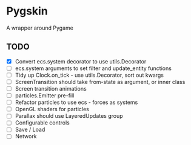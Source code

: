 # Pygskin

A wrapper around Pygame


## TODO

* [x] Convert ecs.system decorator to use utils.Decorator
* [ ] ecs.system arguments to set filter and update_entity functions
* [ ] Tidy up Clock.on_tick - use utils.Decorator, sort out kwargs
* [ ] ScreenTransition should take from-state as argument, or inner class
* [ ] Screen transition animations
* [ ] particles.Emitter pre-fill
* [ ] Refactor particles to use ecs - forces as systems
* [ ] OpenGL shaders for particles
* [ ] Parallax should use LayeredUpdates group
* [ ] Configurable controls
* [ ] Save / Load
* [ ] Network
